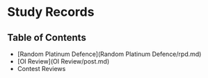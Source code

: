 # Study Records

## Table of Contents

- [Random Platinum Defence](Random Platinum Defence/rpd.md)
- [OI Review](OI Review/post.md)
- Contest Reviews